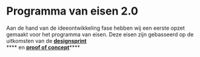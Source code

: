 # Programma van eisen 2.0

Aan de hand van de ideeontwikkeling fase hebben wij een eerste opzet gemaakt voor het programma van eisen. Deze eisen zijn gebasseerd op de uitkomsten van de [**designsprint**](../design-sprint/)  
**** en [**proof of concept**](proof-of-concept.md)\*\*\*\*

## 


